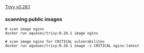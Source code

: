 [Trivy v0.28.1](https://aquasecurity.github.io/trivy/v0.28.1/getting-started/overview/)

### scanning public images
```
# scan image nginx
docker run aquasec/trivy:0.28.1 image nginx

# scan image nginx for CRITICAL vulnerabilites
docker run aquasec/trivy:0.28.1 image -s CRITICAL nginx:latest
```